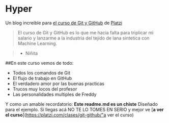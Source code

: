 # Hyper 
Un blog increible para [el curso de Git y GitHub](https://platzi.com/clases/git-github/) de [Platzi](https://platzi.com/"Platzi")
>El curso  de Git y GitHub es lo que me hacia falta para triplicar mi salario y lanzarme a la industria del tejido de lana sintetica con Machine Learning.

>* Niñita

##En este curso vemos de todo:
* Todos los comandos de Git
* El flujo de trabajo en GitHub
* El verdadero amor por las buenas practicas
* Trucos muy locos del profesor
* Las personalidades multiples de Freddy

Y como un amable recordatorio: **Este readme.md es un chiste** Diseñado para el ejemplo. Si llegas acá NO TE LO TOMES EN SERIO y mejor ve [**a ver el curso**](https://platzi.com/clases/git-github/"a ver el curso)
